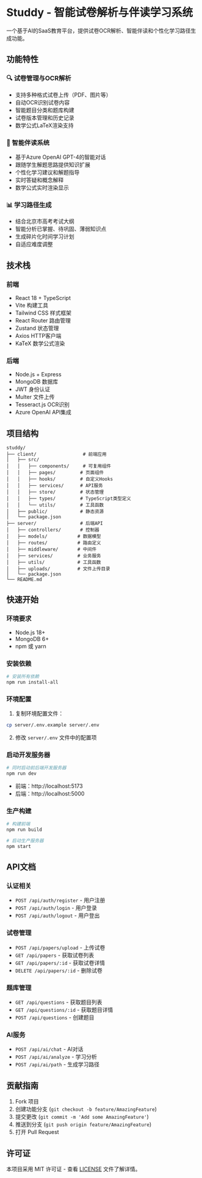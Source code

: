 # Studdy - 智能试卷解析与伴读学习系统

一个基于AI的SaaS教育平台，提供试卷OCR解析、智能伴读和个性化学习路径生成功能。

## 功能特性

### 🔍 试卷管理与OCR解析
- 支持多种格式试卷上传（PDF、图片等）
- 自动OCR识别试卷内容
- 智能题目分类和题库构建
- 试卷版本管理和历史记录
- 数学公式LaTeX渲染支持

### 🤖 智能伴读系统
- 基于Azure OpenAI GPT-4的智能对话
- 跟随学生解题思路提供知识扩展
- 个性化学习建议和解题指导
- 实时答疑和概念解释
- 数学公式实时渲染显示

### 📊 学习路径生成
- 结合北京市高考考试大纲
- 智能分析已掌握、待巩固、薄弱知识点
- 生成碎片化时间学习计划
- 自适应难度调整

## 技术栈

### 前端
- React 18 + TypeScript
- Vite 构建工具
- Tailwind CSS 样式框架
- React Router 路由管理
- Zustand 状态管理
- Axios HTTP客户端
- KaTeX 数学公式渲染

### 后端
- Node.js + Express
- MongoDB 数据库
- JWT 身份认证
- Multer 文件上传
- Tesseract.js OCR识别
- Azure OpenAI API集成

## 项目结构

```
studdy/
├── client/                 # 前端应用
│   ├── src/
│   │   ├── components/     # 可复用组件
│   │   ├── pages/         # 页面组件
│   │   ├── hooks/         # 自定义Hooks
│   │   ├── services/      # API服务
│   │   ├── store/         # 状态管理
│   │   ├── types/         # TypeScript类型定义
│   │   └── utils/         # 工具函数
│   ├── public/            # 静态资源
│   └── package.json
├── server/                # 后端API
│   ├── controllers/       # 控制器
│   ├── models/           # 数据模型
│   ├── routes/           # 路由定义
│   ├── middleware/       # 中间件
│   ├── services/         # 业务服务
│   ├── utils/            # 工具函数
│   ├── uploads/          # 文件上传目录
│   └── package.json
└── README.md
```

## 快速开始

### 环境要求
- Node.js 18+
- MongoDB 6+
- npm 或 yarn

### 安装依赖
```bash
# 安装所有依赖
npm run install-all
```

### 环境配置
1. 复制环境配置文件：
```bash
cp server/.env.example server/.env
```

2. 修改 `server/.env` 文件中的配置项

### 启动开发服务器
```bash
# 同时启动前后端开发服务器
npm run dev
```

- 前端：http://localhost:5173
- 后端：http://localhost:5000

### 生产构建
```bash
# 构建前端
npm run build

# 启动生产服务器
npm start
```

## API文档

### 认证相关
- `POST /api/auth/register` - 用户注册
- `POST /api/auth/login` - 用户登录
- `POST /api/auth/logout` - 用户登出

### 试卷管理
- `POST /api/papers/upload` - 上传试卷
- `GET /api/papers` - 获取试卷列表
- `GET /api/papers/:id` - 获取试卷详情
- `DELETE /api/papers/:id` - 删除试卷

### 题库管理
- `GET /api/questions` - 获取题目列表
- `GET /api/questions/:id` - 获取题目详情
- `POST /api/questions` - 创建题目

### AI服务
- `POST /api/ai/chat` - AI对话
- `POST /api/ai/analyze` - 学习分析
- `POST /api/ai/path` - 生成学习路径

## 贡献指南

1. Fork 项目
2. 创建功能分支 (`git checkout -b feature/AmazingFeature`)
3. 提交更改 (`git commit -m 'Add some AmazingFeature'`)
4. 推送到分支 (`git push origin feature/AmazingFeature`)
5. 打开 Pull Request

## 许可证

本项目采用 MIT 许可证 - 查看 [LICENSE](LICENSE) 文件了解详情。